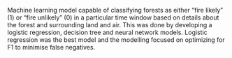 Machine learning model capable of  classifying forests as either “fire likely” (1) or “fire unlikely” (0) in a particular time window 
based on details about the forest and surrounding land and air.  This was done by developing a logistic regression, decision tree and neural network models. 
Logistic regression was the best model and the modelling focused on optimizing for F1 to minimise false negatives.
